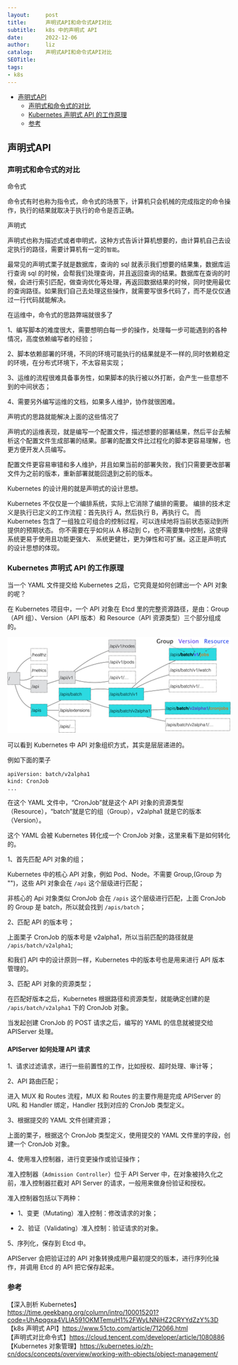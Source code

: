 ```yaml
---
layout:     post
title:      声明式API和命令式API对比
subtitle:   k8s 中的声明式 API  
date:       2022-12-06
author:     liz
catalog:    声明式API和命令式API对比
SEOTitle:   
tags:
- k8s
---
```


<!-- START doctoc generated TOC please keep comment here to allow auto update -->
<!-- DON'T EDIT THIS SECTION, INSTEAD RE-RUN doctoc TO UPDATE -->

- [声明式API](#%E5%A3%B0%E6%98%8E%E5%BC%8Fapi)
  - [声明式和命令式的对比](#%E5%A3%B0%E6%98%8E%E5%BC%8F%E5%92%8C%E5%91%BD%E4%BB%A4%E5%BC%8F%E7%9A%84%E5%AF%B9%E6%AF%94)
  - [Kubernetes 声明式 API 的工作原理](#kubernetes-%E5%A3%B0%E6%98%8E%E5%BC%8F-api-%E7%9A%84%E5%B7%A5%E4%BD%9C%E5%8E%9F%E7%90%86)
  - [参考](#%E5%8F%82%E8%80%83)

<!-- END doctoc generated TOC please keep comment here to allow auto update -->

## 声明式API

### 声明式和命令式的对比

命令式

命令式有时也称为指令式，命令式的场景下，计算机只会机械的完成指定的命令操作，执行的结果就取决于执行的命令是否正确。

声明式

声明式也称为描述式或者申明式，这种方式告诉计算机想要的，由计算机自己去设定执行的路径，需要计算机有一定的`智能`。

最常见的声明式栗子就是数据库，查询的 sql 就表示我们想要的结果集，数据库运行查询 sql 的时候，会帮我们处理查询，并且返回查询的结果。数据库在查询的时候，会进行索引匹配，做查询优化等处理，再返回数据结果的时候，同时使用最优的查询路径。如果我们自己去处理这些操作，就需要写很多代码了，而不是仅仅通过一行代码就能解决。

在运维中，命令式的思路弊端就很多了

1、编写脚本的难度很大，需要想明白每一步的操作，处理每一步可能遇到的各种情况，高度依赖编写者的经验；

2、脚本依赖部署的环境，不同的环境可能执行的结果就是不一样的,同时依赖稳定的环境，在分布式环境下，不太容易实现；

3、运维的流程很难具备事务性，如果脚本的执行被以外打断，会产生一些意想不到的中间状态；

4、需要另外编写运维的文档，如果多人维护，协作就很困难。

声明式的思路就能解决上面的这些情况了

声明式的运维表现，就是编写一个配置文件，描述想要的部署结果，然后平台去解析这个配置文件生成部署的结果。部署的配置文件比过程化的脚本更容易理解，也更方便开发人员编写。

配置文件更容易审错和多人维护，并且如果当前的部署失败，我们只需要更改部署文件为之前的版本，重新部署就能回退到之前的版本。

Kubernetes 的设计用的就是声明式的设计思想。

Kubernetes 不仅仅是一个编排系统，实际上它消除了编排的需要。 编排的技术定义是执行已定义的工作流程：首先执行 A，然后执行 B，再执行 C。 而 Kubernetes 包含了一组独立可组合的控制过程，可以连续地将当前状态驱动到所提供的预期状态。 你不需要在乎如何从 A 移动到 C，也不需要集中控制，这使得系统更易于使用且功能更强大、 系统更健壮，更为弹性和可扩展。这正是声明式的设计思想的体现。

###  Kubernetes 声明式 API 的工作原理

当一个 YAML 文件提交给 Kubernetes 之后，它究竟是如何创建出一个 API 对象的呢？

在 Kubernetes 项目中，一个 API 对象在 Etcd 里的完整资源路径，是由：Group（API 组）、Version（API 版本）和 Resource（API 资源类型）三个部分组成的。

<img src="/img/k8s/k8s-api.webp"  alt="k8s" />    

可以看到 Kubernetes 中 API 对象组织方式，其实是层层递进的。

例如下面的栗子

```
apiVersion: batch/v2alpha1
kind: CronJob
...
```

在这个 YAML 文件中，“CronJob”就是这个 API 对象的资源类型（Resource），“batch”就是它的组（Group），v2alpha1 就是它的版本（Version）。

这个 YAML 会被 Kubernetes 转化成一个 CronJob 对象，这里来看下是如何转化的。

1、首先匹配 API 对象的组；

Kubernetes 中的核心 API 对象，例如 Pod、Node。不需要 Group,(Group 为 "")，这些 API 对象会在 `/api` 这个层级进行匹配；

非核心的 Api 对象类似 CronJob 会在 `/apis` 这个层级进行匹配，上面 CronJob 的 Group 是 batch，所以就会找到 `/apis/batch`；

2、匹配 API 的版本号；

上面栗子 CronJob 的版本号是 v2alpha1，所以当前匹配的路径就是 `/apis/batch/v2alpha1`;

和我们 API 中的设计原则一样，Kubernetes 中的版本号也是用来进行 API 版本管理的。

3、匹配 API 对象的资源类型；

在匹配好版本之后，Kubernetes 根据路径和资源类型，就能确定创建的是 `/apis/batch/v2alpha1` 下的 CronJob 对象。

当发起创建 CronJob 的 POST 请求之后，编写的 YAML 的信息就被提交给 APIServer 处理。

#### APIServer 如何处理 API 请求

1、请求过滤请求，进行一些前置性的工作，比如授权、超时处理、审计等；

2、API 路由匹配；

进入 MUX 和 Routes 流程，MUX 和 Routes 的主要作用是完成 APIServer 的 URL 和 Handler 绑定，Handler 找到对应的 CronJob 类型定义。

3、根据提交的 YAML 文件创建资源；

上面的栗子，根据这个 CronJob 类型定义，使用提交的 YAML 文件里的字段，创建一个 CronJob 对象。

4、使用准入控制器，进行变更操作或验证操作；

准入控制器（`Admission Controller`）位于 API Server 中，在对象被持久化之前，准入控制器拦截对 API Server 的请求，一般用来做身份验证和授权。

准入控制器包括以下两种：

- 1、变更（Mutating）准入控制：修改请求的对象；

- 2、验证（Validating）准入控制：验证请求的对象。

5、序列化，保存到 Etcd 中。

APIServer 会把验证过的 API 对象转换成用户最初提交的版本，进行序列化操作，并调用 Etcd 的 API 把它保存起来。

### 参考

【深入剖析 Kubernetes】https://time.geekbang.org/column/intro/100015201?code=UhApqgxa4VLIA591OKMTemuH1%2FWyLNNiHZ2CRYYdZzY%3D  
【k8s 声明式 API】https://www.51cto.com/article/712066.html     
【声明式对比命令式】https://cloud.tencent.com/developer/article/1080886  
【Kubernetes 对象管理】https://kubernetes.io/zh-cn/docs/concepts/overview/working-with-objects/object-management/  






